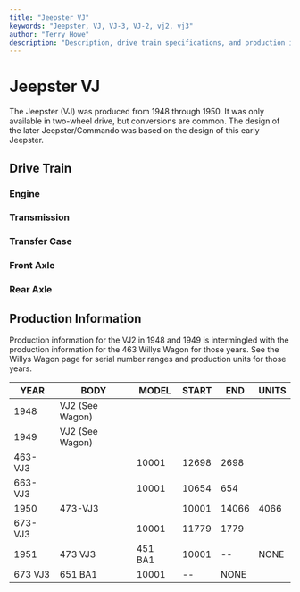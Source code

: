```yaml
---
title: "Jeepster VJ"
keywords: "Jeepster, VJ, VJ-3, VJ-2, vj2, vj3"
author: "Terry Howe"
description: "Description, drive train specifications, and production information for the Jeepster VJ"
---
```

# Jeepster VJ

The Jeepster (VJ) was produced from 1948 through 1950. It was only available in two-wheel drive, but conversions are common. The design of the later Jeepster/Commando was based on the design of this early Jeepster.

## Drive Train

### Engine

### Transmission

### Transfer Case

### Front Axle

### Rear Axle

## Production Information

Production information for the VJ2 in 1948 and 1949 is intermingled with the production information for the 463 Willys Wagon for those years. See the Willys Wagon page for serial number ranges and production units for those years.

| YEAR    | BODY            | MODEL   | START | END   | UNITS |
|---------|-----------------|---------|-------|-------|-------|
| 1948    | VJ2 (See Wagon) |         |       |       |       |
| 1949    | VJ2 (See Wagon) |         |       |       |       |
| 463-VJ3 |                 | 10001   | 12698 | 2698  |       |
| 663-VJ3 |                 | 10001   | 10654 | 654   |       |
| 1950    | 473-VJ3         |         | 10001 | 14066 | 4066  |
| 673-VJ3 |                 | 10001   | 11779 | 1779  |       |
| 1951    | 473 VJ3         | 451 BA1 | 10001 | \--   | NONE  |
| 673 VJ3 | 651 BA1         | 10001   | \--   | NONE  |       |